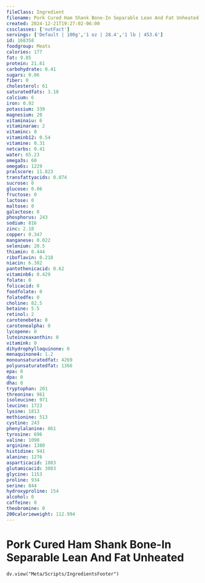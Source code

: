 ```yaml
---
fileClass: Ingredient
filename: Pork Cured Ham Shank Bone-In Separable Lean And Fat Unheated
created: 2024-12-21T19:27:02-06:00
cssclasses: ['nutFact']
servings: ['Default | 100g','1 oz | 28.4','1 lb | 453.6']
id: 168358
foodgroup: Meats
calories: 177
fat: 9.85
protein: 21.61
carbohydrate: 0.41
sugars: 0.06
fiber: 0
cholesterol: 61
saturatedfats: 3.18
calcium: 6
iron: 0.92
potassium: 339
magnesium: 20
vitaminaiu: 6
vitaminarae: 2
vitaminc: 0
vitaminb12: 0.54
vitamine: 0.31
netcarbs: 0.41
water: 65.23
omega3s: 60
omega6s: 1229
pralscore: 11.823
transfattyacids: 0.074
sucrose: 0
glucose: 0.06
fructose: 0
lactose: 0
maltose: 0
galactose: 0
phosphorus: 243
sodium: 816
zinc: 2.18
copper: 0.347
manganese: 0.022
selenium: 20.5
thiamin: 0.444
riboflavin: 0.218
niacin: 6.382
pantothenicacid: 0.62
vitaminb6: 0.429
folate: 0
folicacid: 0
foodfolate: 0
folatedfe: 0
choline: 82.5
betaine: 5.5
retinol: 2
carotenebeta: 0
carotenealpha: 0
lycopene: 0
luteinzeaxanthin: 0
vitamink: 0
dihydrophylloquinone: 0
menaquinone4: 1.2
monounsaturatedfat: 4269
polyunsaturatedfat: 1366
epa: 0
dpa: 0
dha: 0
tryptophan: 201
threonine: 961
isoleucine: 971
leucine: 1723
lysine: 1813
methionine: 513
cystine: 243
phenylalanine: 861
tyrosine: 696
valine: 1090
arginine: 1380
histidine: 941
alanine: 1276
asparticacid: 1883
glutamicacid: 3083
glycine: 1153
proline: 934
serine: 844
hydroxyproline: 154
alcohol: 0
caffeine: 0
theobromine: 0
200calorieweight: 112.994
---
```


# Pork Cured Ham Shank Bone-In Separable Lean And Fat Unheated

```dataviewjs
dv.view("Meta/Scripts/IngredientsFooter")
```